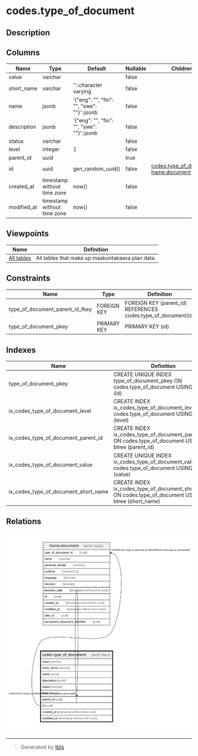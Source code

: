 # codes.type_of_document

## Description

## Columns

| Name | Type | Default | Nullable | Children | Parents | Comment |
| ---- | ---- | ------- | -------- | -------- | ------- | ------- |
| value | varchar |  | false |  |  |  |
| short_name | varchar | ''::character varying | false |  |  |  |
| name | jsonb | '{"eng": "", "fin": "", "swe": ""}'::jsonb | false |  |  |  |
| description | jsonb | '{"eng": "", "fin": "", "swe": ""}'::jsonb | false |  |  |  |
| status | varchar |  | false |  |  |  |
| level | integer | 1 | false |  |  |  |
| parent_id | uuid |  | true |  | [codes.type_of_document](codes.type_of_document.md) |  |
| id | uuid | gen_random_uuid() | false | [codes.type_of_document](codes.type_of_document.md) [hame.document](hame.document.md) |  |  |
| created_at | timestamp without time zone | now() | false |  |  |  |
| modified_at | timestamp without time zone | now() | false |  |  |  |

## Viewpoints

| Name | Definition |
| ---- | ---------- |
| [All tables](viewpoint-0.md) | All tables that make up maakuntakaava plan data. |

## Constraints

| Name | Type | Definition |
| ---- | ---- | ---------- |
| type_of_document_parent_id_fkey | FOREIGN KEY | FOREIGN KEY (parent_id) REFERENCES codes.type_of_document(id) |
| type_of_document_pkey | PRIMARY KEY | PRIMARY KEY (id) |

## Indexes

| Name | Definition |
| ---- | ---------- |
| type_of_document_pkey | CREATE UNIQUE INDEX type_of_document_pkey ON codes.type_of_document USING btree (id) |
| ix_codes_type_of_document_level | CREATE INDEX ix_codes_type_of_document_level ON codes.type_of_document USING btree (level) |
| ix_codes_type_of_document_parent_id | CREATE INDEX ix_codes_type_of_document_parent_id ON codes.type_of_document USING btree (parent_id) |
| ix_codes_type_of_document_value | CREATE UNIQUE INDEX ix_codes_type_of_document_value ON codes.type_of_document USING btree (value) |
| ix_codes_type_of_document_short_name | CREATE INDEX ix_codes_type_of_document_short_name ON codes.type_of_document USING btree (short_name) |

## Relations

![er](codes.type_of_document.svg)

---

> Generated by [tbls](https://github.com/k1LoW/tbls)
